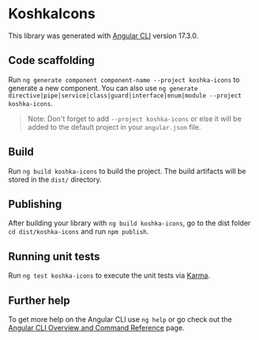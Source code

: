 # KoshkaIcons

This library was generated with [Angular CLI](https://github.com/angular/angular-cli) version 17.3.0.

## Code scaffolding

Run `ng generate component component-name --project koshka-icons` to generate a new component. You can also use `ng generate directive|pipe|service|class|guard|interface|enum|module --project koshka-icons`.
> Note: Don't forget to add `--project koshka-icons` or else it will be added to the default project in your `angular.json` file. 

## Build

Run `ng build koshka-icons` to build the project. The build artifacts will be stored in the `dist/` directory.

## Publishing

After building your library with `ng build koshka-icons`, go to the dist folder `cd dist/koshka-icons` and run `npm publish`.

## Running unit tests

Run `ng test koshka-icons` to execute the unit tests via [Karma](https://karma-runner.github.io).

## Further help

To get more help on the Angular CLI use `ng help` or go check out the [Angular CLI Overview and Command Reference](https://angular.io/cli) page.
